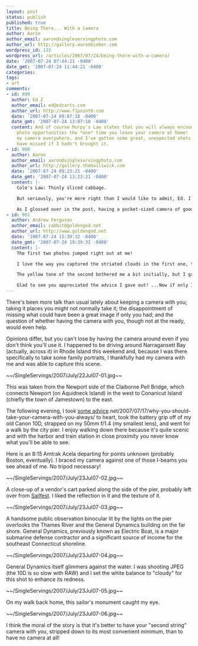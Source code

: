 ```yaml
---
layout: post
status: publish
published: true
title: Being There... With a Camera
author: Aaron
author_email: aaron@singleservingphoto.com
author_url: http://gallery.aaronbieber.com
wordpress_id: 133
wordpress_url: /articles/2007/07/24/being-there-with-a-camera/
date: '2007-07-24 07:44:21 -0400'
date_gmt: '2007-07-24 11:44:21 -0400'
categories:
tags:
- art
comments:
- id: 899
  author: Ed Z
  author_email: ed@edzarts.com
  author_url: http://www.f1point0.com
  date: '2007-07-24 09:07:18 -0400'
  date_gmt: '2007-07-24 13:07:18 -0400'
  content: And of course Murpy's Law states that you will always encounter the best
    photo opportunities the *one* time you leave your camera at home!  I try and carry
    my camera everywhere, and I've gotten some great, unexpected shots that I would
    have missed if I hadn't brought it.
- id: 900
  author: Aaron
  author_email: aaron@singleservingphoto.com
  author_url: http://gallery.thebailiwick.com
  date: '2007-07-24 09:23:21 -0400'
  date_gmt: '2007-07-24 13:23:21 -0400'
  content: |-
    Cole's Law: Thinly sliced cabbage.

    But seriously, you're more right than I would like to admit, Ed. I've missed plenty of great opportunities because I left it at home (it's at home right now... I hope nothing spectacular happens).

    As I glossed over in the post, having a pocket-sized camera of good quality (the Canon SD800 IS would be my personal choice, though I don't own one), or stripping down your DSLR (or backup DSLR if you're one of those nut cases with two) to its bare minimum profile with a small lens can really help in removing the convenience barrier.
- id: 901
  author: Andrew Ferguson
  author_email: cabbit@goldengod.net
  author_url: http://www.goldengod.net
  date: '2007-07-24 15:39:32 -0400'
  date_gmt: '2007-07-24 19:39:32 -0400'
  content: |-
    The first two photos jumped right out at me!

    I love the way you captured the striated clouds in the first one, that's one of my favourite cloud formations. It always makes me think of another ocean above us, waves slowly advancing across the surface.

    The yellow tone of the second bothered me a bit initially, but I grew to like it after looking at it a couple more times. The train blur is a nice effect; using flat surfaces to steady a camera in low-light situations is always rewarding.

    Glad to see you appreciated the advice I gave out! ...Now if only I could follow it &gt;
---
```

There's been more talk than usual lately about keeping a camera with
you; taking it places you might not normally take it; the disappointment
of missing what could have been a great image if only you had; and the
question of whether having the camera with you, though not at the ready,
would even help.

Opinions differ, but you can't lose by having the camera around even if
you don't think you'll use it. I happened to be driving around
Narragansett Bay (actually, across it) in Rhode Island this weekend and,
because I was there specifically to take some family portraits, I
thankfully had my camera with me and was able to capture this scene.

~\~/SingleServings/2007/July/22Jul07-01.jpg\~\~

This was taken from the Newport side of the Claiborne Pell Bridge, which
connects Newport (on Aquidneck Island) in the west to Conanicut Island
(chiefly the town of Jamestown) to the east.

The following evening, I took [some
advice](http://www.goldengod).net/2007/07/17/why-you-should-take-your-camera-with-you-always/
to heart, took the battery grip off of my old Canon 10D, strapped on my
50mm f/1.4 (my smallest lens), and went for a walk by the city pier. I
enjoy walking down there because it's quite scenic and with the harbor
and train station in close proximity you never know what you'll be able
to see.

Here is an 8:15 Amtrak Acela departing for points unknown (probably
Boston, eventually). I braced my camera against one of those I-beams you
see ahead of me. No tripod necessary!

~\~/SingleServings/2007/July/23Jul07-02.jpg\~\~

A close-up of a vendor's cart parked along the side of the pier,
probably left over from [Sailfest](http://www.sailfest.org). I liked the
reflection in it and the texture of it.

~\~/SingleServings/2007/July/23Jul07-03.jpg\~\~

A handsome public observation binocular lit by the lights on the pier
overlooks the Thames River and the General Dynamics building on the far
shore. General Dynamics, previously known as Electric Boat, is a major
submarine defense contractor and a significant source of income for the
southeast Connecticut shoreline.

~\~/SingleServings/2007/July/23Jul07-04.jpg\~\~

General Dynamics itself glimmers against the water. I was shooting JPEG
(the 10D is so slow with RAW) and I set the white balance to "cloudy"
for this shot to enhance its redness.

~\~/SingleServings/2007/July/23Jul07-05.jpg\~\~

On my walk back home, this sailor's monument caught my eye.

~\~/SingleServings/2007/July/23Jul07-06.jpg\~\~

I think the moral of the story is that it's better to have your "second
string" camera with you, stripped down to its most convenient minimum,
than to have no camera at all!
